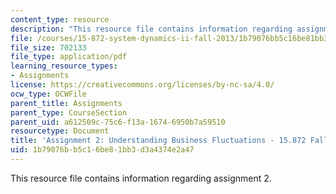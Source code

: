 ```yaml
---
content_type: resource
description: "This resource file contains information regarding assignment 2.\r\n"
file: /courses/15-872-system-dynamics-ii-fall-2013/1b79076bb5c16be81bb3d3a4374e2a47_MIT15_872F13_ass2.pdf
file_size: 702133
file_type: application/pdf
learning_resource_types:
- Assignments
license: https://creativecommons.org/licenses/by-nc-sa/4.0/
ocw_type: OCWFile
parent_title: Assignments
parent_type: CourseSection
parent_uid: a612509c-75c6-f13a-1674-6950b7a59510
resourcetype: Document
title: 'Assignment 2: Understanding Business Fluctuations - 15.872 Fall 2013'
uid: 1b79076b-b5c1-6be8-1bb3-d3a4374e2a47
---
```

This resource file contains information regarding assignment 2.
